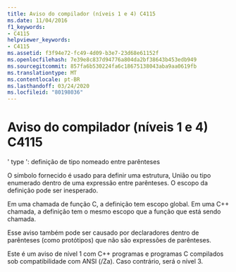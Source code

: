```yaml
---
title: Aviso do compilador (níveis 1 e 4) C4115
ms.date: 11/04/2016
f1_keywords:
- C4115
helpviewer_keywords:
- C4115
ms.assetid: f3f94e72-fc49-4d09-b3e7-23d68e61152f
ms.openlocfilehash: 7e39e8c837d94776a804da2bf38643b453edb949
ms.sourcegitcommit: 857fa6b530224fa6c18675138043aba9aa0619fb
ms.translationtype: MT
ms.contentlocale: pt-BR
ms.lasthandoff: 03/24/2020
ms.locfileid: "80198036"
---
```

# <a name="compiler-warning-levels-1-and-4-c4115"></a>Aviso do compilador (níveis 1 e 4) C4115

' type ': definição de tipo nomeado entre parênteses

O símbolo fornecido é usado para definir uma estrutura, União ou tipo enumerado dentro de uma expressão entre parênteses. O escopo da definição pode ser inesperado.

Em uma chamada de função C, a definição tem escopo global. Em uma C++ chamada, a definição tem o mesmo escopo que a função que está sendo chamada.

Esse aviso também pode ser causado por declaradores dentro de parênteses (como protótipos) que não são expressões de parênteses.

Este é um aviso de nível 1 com C++ programas e programas C compilados sob compatibilidade com ANSI (/Za). Caso contrário, será o nível 3.
